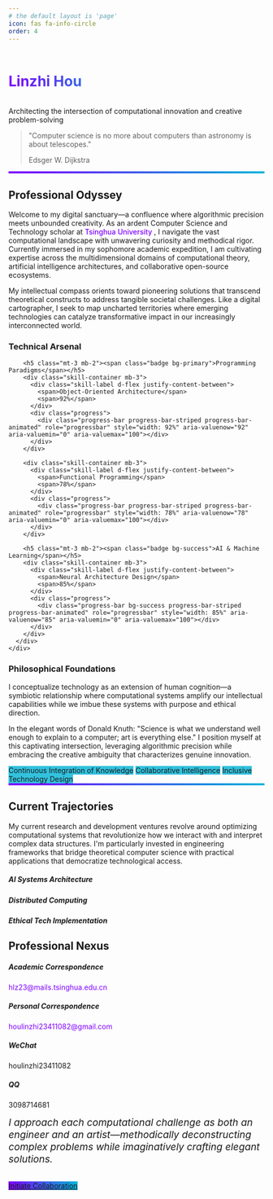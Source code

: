 ```yaml
---
# the default layout is 'page'
icon: fas fa-info-circle
order: 4
---
```


<div class="container-fluid about-header animate__animated animate__fadeIn">
  <div class="row align-items-center">
    <div class="col-md-9">
      <h1 class="display-4 fw-bold gradient-text">Linzhi Hou <span class="chinese-name">(侯林之)</span></h1>
      <p class="lead">Architecting the intersection of computational innovation and creative problem-solving</p>
    </div>
    <div class="col-md-3 text-center">
      <i class="fas fa-microchip fa-5x icon-pulse" aria-hidden="true"></i>
    </div>
  </div>
</div>

<blockquote class="blockquote text-center my-5 animate__animated animate__fadeIn animate__delay-1s">
  <p>"Computer science is no more about computers than astronomy is about telescopes."</p>
  <footer class="blockquote-footer">Edsger W. Dijkstra</footer>
</blockquote>

<div class="card my-4 shadow-sm border-gradient animate__animated animate__fadeInUp">
  <div class="card-body">
    <h2 class="card-title"><i class="fas fa-code-branch me-2" aria-hidden="true"></i>Professional Odyssey</h2>
    <p class="card-text">
      Welcome to my digital sanctuary—a confluence where algorithmic precision meets unbounded creativity. As an ardent Computer Science and Technology scholar at <a href="https://www.tsinghua.edu.cn/" target="_blank" class="tsinghua-link">Tsinghua University <i class="fas fa-external-link-alt fa-xs"></i></a>, I navigate the vast computational landscape with unwavering curiosity and methodical rigor. Currently immersed in my sophomore academic expedition, I am cultivating expertise across the multidimensional domains of computational theory, artificial intelligence architectures, and collaborative open-source ecosystems.
    </p>
    <p class="card-text">
      My intellectual compass orients toward pioneering solutions that transcend theoretical constructs to address tangible societal challenges. Like a digital cartographer, I seek to map uncharted territories where emerging technologies can catalyze transformative impact in our increasingly interconnected world.
    </p>
  </div>
</div>

<div class="row mb-4 animate__animated animate__fadeInUp animate__delay-1s">
  <div class="col-md-6">
    <div class="card h-100 shadow-sm">
      <div class="card-body">
        <h3 class="card-title"><i class="fas fa-laptop-code me-2" aria-hidden="true"></i>Technical Arsenal</h3>
        
        <h5 class="mt-3 mb-2"><span class="badge bg-primary">Programming Paradigms</span></h5>
        <div class="skill-container mb-3">
          <div class="skill-label d-flex justify-content-between">
            <span>Object-Oriented Architecture</span>
            <span>92%</span>
          </div>
          <div class="progress">
            <div class="progress-bar progress-bar-striped progress-bar-animated" role="progressbar" style="width: 92%" aria-valuenow="92" aria-valuemin="0" aria-valuemax="100"></div>
          </div>
        </div>
        
        <div class="skill-container mb-3">
          <div class="skill-label d-flex justify-content-between">
            <span>Functional Programming</span>
            <span>78%</span>
          </div>
          <div class="progress">
            <div class="progress-bar progress-bar-striped progress-bar-animated" role="progressbar" style="width: 78%" aria-valuenow="78" aria-valuemin="0" aria-valuemax="100"></div>
          </div>
        </div>
        
        <h5 class="mt-3 mb-2"><span class="badge bg-success">AI & Machine Learning</span></h5>
        <div class="skill-container mb-3">
          <div class="skill-label d-flex justify-content-between">
            <span>Neural Architecture Design</span>
            <span>85%</span>
          </div>
          <div class="progress">
            <div class="progress-bar bg-success progress-bar-striped progress-bar-animated" role="progressbar" style="width: 85%" aria-valuenow="85" aria-valuemin="0" aria-valuemax="100"></div>
          </div>
        </div>
      </div>
    </div>
  </div>
  
  <div class="col-md-6">
    <div class="card h-100 shadow-sm">
      <div class="card-body">
        <h3 class="card-title"><i class="fas fa-lightbulb me-2" aria-hidden="true"></i>Philosophical Foundations</h3>
        <p class="card-text">
          I conceptualize technology as an extension of human cognition—a symbiotic relationship where computational systems amplify our intellectual capabilities while we imbue these systems with purpose and ethical direction.
        </p>
        <p class="card-text">
          In the elegant words of Donald Knuth: "Science is what we understand well enough to explain to a computer; art is everything else." I position myself at this captivating intersection, leveraging algorithmic precision while embracing the creative ambiguity that characterizes genuine innovation.
        </p>
        <div class="d-flex flex-wrap mt-4">
          <span class="badge rounded-pill bg-info m-1 philosophy-badge"><i class="fas fa-sync-alt me-1"></i> Continuous Integration of Knowledge</span>
          <span class="badge rounded-pill bg-info m-1 philosophy-badge"><i class="fas fa-people-arrows me-1"></i> Collaborative Intelligence</span>
          <span class="badge rounded-pill bg-info m-1 philosophy-badge"><i class="fas fa-universal-access me-1"></i> Inclusive Technology Design</span>
        </div>
      </div>
    </div>
  </div>
</div>

<div class="card my-4 shadow-sm border-gradient animate__animated animate__fadeInUp animate__delay-2s">
  <div class="card-body">
    <h2 class="card-title"><i class="fas fa-project-diagram me-2" aria-hidden="true"></i>Current Trajectories</h2>
    <p class="card-text">
      My current research and development ventures revolve around optimizing computational systems that revolutionize how we interact with and interpret complex data structures. I'm particularly invested in engineering frameworks that bridge theoretical computer science with practical applications that democratize technological access.
    </p>
    <div class="row mt-4">
      <div class="col-md-4 mb-3">
        <div class="card h-100 shadow-sm trajectory-card">
          <div class="card-body text-center">
            <i class="fas fa-robot fa-3x mb-3 trajectory-icon" aria-hidden="true"></i>
            <h5 class="card-title">AI Systems Architecture</h5>
          </div>
        </div>
      </div>
      <div class="col-md-4 mb-3">
        <div class="card h-100 shadow-sm trajectory-card">
          <div class="card-body text-center">
            <i class="fas fa-network-wired fa-3x mb-3 trajectory-icon" aria-hidden="true"></i>
            <h5 class="card-title">Distributed Computing</h5>
          </div>
        </div>
      </div>
      <div class="col-md-4 mb-3">
        <div class="card h-100 shadow-sm trajectory-card">
          <div class="card-body text-center">
            <i class="fas fa-hand-holding-heart fa-3x mb-3 trajectory-icon" aria-hidden="true"></i>
            <h5 class="card-title">Ethical Tech Implementation</h5>
          </div>
        </div>
      </div>
    </div>
  </div>
</div>

<h2 class="mt-5 mb-4 text-center animate__animated animate__fadeInUp animate__delay-3s"><i class="fas fa-link me-2" aria-hidden="true"></i>Professional Nexus</h2>

<div class="row row-cols-1 row-cols-md-2 g-4 mb-5 animate__animated animate__fadeInUp animate__delay-3s">
  <div class="col">
    <div class="card h-100 contact-card shadow-sm">
      <div class="card-body">
        <h5 class="card-title"><i class="fas fa-university me-2" aria-hidden="true"></i>Academic Correspondence</h5>
        <p class="card-text"><a href="mailto:hlz23@mails.tsinghua.edu.cn" class="contact-link"><i class="fas fa-envelope me-2" aria-hidden="true"></i>hlz23@mails.tsinghua.edu.cn</a></p>
      </div>
    </div>
  </div>
  <div class="col">
    <div class="card h-100 contact-card shadow-sm">
      <div class="card-body">
        <h5 class="card-title"><i class="fas fa-globe me-2" aria-hidden="true"></i>Personal Correspondence</h5>
        <p class="card-text"><a href="mailto:houlinzhi23411082@gmail.com" class="contact-link"><i class="fas fa-envelope me-2" aria-hidden="true"></i>houlinzhi23411082@gmail.com</a></p>
      </div>
    </div>
  </div>
  <div class="col">
    <div class="card h-100 contact-card shadow-sm">
      <div class="card-body">
        <h5 class="card-title"><i class="fab fa-weixin me-2" aria-hidden="true"></i>WeChat</h5>
        <p class="card-text"><i class="fas fa-user me-2" aria-hidden="true"></i>houlinzhi23411082</p>
      </div>
    </div>
  </div>
  <div class="col">
    <div class="card h-100 contact-card shadow-sm">
      <div class="card-body">
        <h5 class="card-title"><i class="fab fa-qq me-2" aria-hidden="true"></i>QQ</h5>
        <p class="card-text"><i class="fas fa-hashtag me-2" aria-hidden="true"></i>3098714681</p>
      </div>
    </div>
  </div>
</div>

<div class="text-center my-5 animate__animated animate__fadeIn animate__delay-4s">
  <p class="final-thought">I approach each computational challenge as both an engineer and an artist—methodically deconstructing complex problems while imaginatively crafting elegant solutions.</p>
  <a href="#" class="btn btn-primary btn-lg px-4 me-md-2 rounded-pill shadow-sm collaborate-btn">
    <i class="fas fa-handshake me-2" aria-hidden="true"></i>Initiate Collaboration
  </a>
</div>

<style>
/* Custom CSS for the enhanced About page */
.gradient-text {
  background: linear-gradient(90deg, #7F00FF, #00B4D8);
  -webkit-background-clip: text;
  background-clip: text;
  color: transparent;
  display: inline-block;
}

.chinese-name {
  font-weight: normal;
  opacity: 0.9;
}

.border-gradient {
  border-top: 4px solid;
  border-image: linear-gradient(to right, #7F00FF, #00B4D8) 1;
}

.icon-pulse {
  color: #7F00FF;
  animation: pulse 2s infinite;
}

@keyframes pulse {
  0% {
    transform: scale(1);
    opacity: 1;
  }
  50% {
    transform: scale(1.05);
    opacity: 0.8;
  }
  100% {
    transform: scale(1);
    opacity: 1;
  }
}

.tsinghua-link {
  color: #7F00FF;
  text-decoration: none;
  font-weight: 500;
  transition: all 0.3s ease;
}

.tsinghua-link:hover {
  color: #00B4D8;
  text-decoration: underline;
}

.skill-container {
  margin-bottom: 15px;
}

.skill-label {
  margin-bottom: 5px;
  font-size: 0.9rem;
}

.progress {
  height: 10px;
  border-radius: 5px;
}

.progress-bar {
  background: linear-gradient(90deg, #7F00FF, #00B4D8);
}

.bg-success.progress-bar {
  background: linear-gradient(90deg, #00B4D8, #4DD4AC);
}

.philosophy-badge {
  transition: all 0.3s ease;
  background-color: rgba(0, 180, 216, 0.8);
}

.philosophy-badge:hover {
  transform: translateY(-3px);
  box-shadow: 0 4px 8px rgba(0, 0, 0, 0.1);
  background-color: #00B4D8;
}

.trajectory-card {
  transition: all 0.3s ease;
}

.trajectory-card:hover {
  transform: translateY(-5px);
  box-shadow: 0 10px 20px rgba(0, 0, 0, 0.1);
}

.trajectory-icon {
  color: #7F00FF;
  transition: all 0.3s ease;
}

.trajectory-card:hover .trajectory-icon {
  color: #00B4D8;
  transform: scale(1.1);
}

.contact-card {
  transition: all 0.3s ease;
}

.contact-card:hover {
  transform: translateY(-3px);
  box-shadow: 0 5px 15px rgba(0, 0, 0, 0.1);
}

.contact-link {
  color: #7F00FF;
  text-decoration: none;
  transition: all 0.3s ease;
}

.contact-link:hover {
  color: #00B4D8;
  text-decoration: underline;
}

.final-thought {
  font-size: 1.2rem;
  font-style: italic;
  max-width: 800px;
  margin: 0 auto 2rem auto;
}

.collaborate-btn {
  background: linear-gradient(90deg, #7F00FF, #00B4D8);
  border: none;
  transition: all 0.3s ease;
}

.collaborate-btn:hover {
  transform: translateY(-2px);
  box-shadow: 0 5px 15px rgba(127, 0, 255, 0.3);
  background: linear-gradient(90deg, #8A24FF, #24CAED);
}

/* Dark mode adjustments */
@media (prefers-color-scheme: dark) {
  .card {
    background-color: #2d2d2d;
    color: #e0e0e0;
  }
  
  .contact-link, .tsinghua-link {
    color: #B388FF;
  }
  
  .contact-link:hover, .tsinghua-link:hover {
    color: #29B6F6;
  }
  
  .blockquote {
    color: #e0e0e0;
  }
  
  .blockquote-footer {
    color: #b0b0b0;
  }
}

/* Mobile responsive adjustments */
@media (max-width: 768px) {
  .display-4 {
    font-size: 2.5rem;
  }
  
  .about-header .col-md-3 {
    display: none;
  }
  
  .animate__delay-1s, 
  .animate__delay-2s, 
  .animate__delay-3s, 
  .animate__delay-4s {
    animation-delay: 0.3s !important;
  }
}
</style>

<!-- Bootstrap 5 and required JavaScript at end of document for performance -->
<script src="https://cdn.jsdelivr.net/npm/bootstrap@5.1.3/dist/js/bootstrap.bundle.min.js" integrity="sha384-ka7Sk0Gln4gmtz2MlQnikT1wXgYsOg+OMhuP+IlRH9sENBO0LRn5q+8nbTov4+1p" crossorigin="anonymous"></script>
<!-- Include Animate.css for animations -->
<link rel="stylesheet" href="https://cdnjs.cloudflare.com/ajax/libs/animate.css/4.1.1/animate.min.css" />